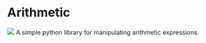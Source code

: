 # Arithmetic 
[![](https://github.com/abizermamnoon/arithmetic/workflows/tests/badge.svg)](https://github.com/abizermamnoon/arithmetic/actions?query=workflow%3Atests)
A simple python library for manipulating arithmetic expressions.
